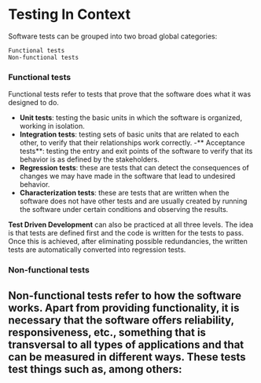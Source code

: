 # Testing In Context
Software tests can be grouped into two broad global categories:

    Functional tests
    Non-functional tests

### Functional tests
Functional tests refer to tests that prove that the software does what it was designed to do.
- **Unit tests**: testing the basic units in which the software is organized, working in isolation.
- **Integration tests**: testing sets of basic units that are related to each other, to verify that their relationships work correctly.
-** Acceptance tests**: testing the entry and exit points of the software to verify that its behavior is as defined by the stakeholders.
- **Regression tests**: these are tests that can detect the consequences of changes we may have made in the software that lead to undesired behavior.
- **Characterization tests**: these are tests that are written when the software does not have other tests and are usually created by running the software under certain conditions and observing the results.

**Test Driven Development** can also be practiced at all three levels. The idea is that tests are defined first and the code is written for the tests to pass. Once this is achieved, after eliminating possible redundancies, the written tests are automatically converted into regression tests.

### Non-functional tests
**Non-functional tests** refer to how the software works. Apart from providing functionality, it is necessary that the software offers reliability, responsiveness, etc., something that is transversal to all types of applications and that can be measured in different ways. These tests test things such as, among others:
- 
